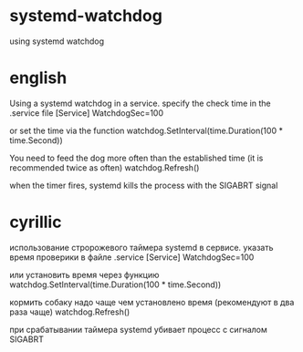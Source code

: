 # systemd-watchdog
using systemd watchdog

# english
Using a systemd watchdog in a service.
specify the check time in the .service file
[Service]
WatchdogSec=100

or set the time via the function
watchdog.SetInterval(time.Duration(100 * time.Second))

You need to feed the dog more often than the established time (it is recommended twice as often)
watchdog.Refresh()

when the timer fires, systemd kills the process with the SIGABRT signal

# cyrillic 
использование стророжевого таймера systemd в сервисе.
указать время проверики в файле .service
[Service]
WatchdogSec=100

или установить время через функцию
watchdog.SetInterval(time.Duration(100 * time.Second))

кормить собаку надо чаще чем установлено время (рекомендуют в два раза чаще)
watchdog.Refresh()

при срабатывании таймера systemd убивает процесс с сигналом SIGABRT

